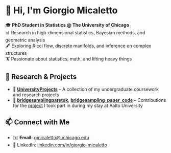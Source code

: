 # 👋 Hi, I'm Giorgio Micaletto

🎓 **PhD Student in Statistics @ The University of Chicago**  
📊 Research in high-dimensional statistics, Bayesian methods, and geometric analysis  
🖋️ Exploring Ricci flow, discrete manifolds, and inference on complex structures  
🏋️ Passionate about statistics, math, and lifting heavy things  

## 🔬 Research & Projects  
- 📂 [**UniversityProjects**](https://github.com/GiorgioMB/UniversityProjects) – A collection of my undergraduate coursework and research projects  
- 🔗 [**bridgesamplingparetok**](https://github.com/GiorgioMB/bridgesamplingparetok), [**bridgesampling_paper_code**](https://github.com/GiorgioMB/bridgesampling_paper_code) – Contributions for the [project](https://arxiv.org/abs/2508.14487) I took part in during my stay at Aalto University

## 📫 Connect with Me 
- ✉️ **Email:** gmicaletto@uchicago.edu
- 💼 LinkedIn: [linkedin.com/in/giorgio-micaletto](#) 
